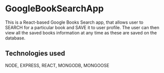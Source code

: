 # GoogleBookSearchApp

This is a React-based Google Books Search app, that allows user to SEARCH for a particular book and SAVE it to user profile. The user can then view all the saved books information at any time as these are saved on the database.

## Technologies used

NODE, EXPRESS, REACT, MONGODB, MONGOOSE
